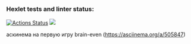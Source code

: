 ### Hexlet tests and linter status:
[![Actions Status](https://github.com/AnartSid/frontend-project-lvl1/workflows/hexlet-check/badge.svg)](https://github.com/AnartSid/frontend-project-lvl1/actions)
<a href="https://codeclimate.com/github/AnartSid/frontend-project-lvl1/maintainability"><img src="https://api.codeclimate.com/v1/badges/173ab8a46ec6ef2b9f63/maintainability" /></a>

аскинема на первую игру brain-even (https://asciinema.org/a/505847)
